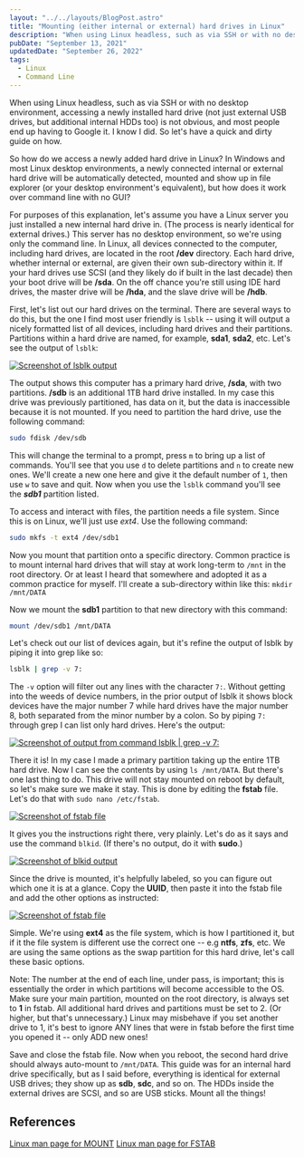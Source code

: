 ```yaml
---
layout: "../../layouts/BlogPost.astro"
title: "Mounting (either internal or external) hard drives in Linux"
description: "When using Linux headless, such as via SSH or with no desktop environment, accessing a newly installed hard drive (not just external USB drives, but additional internal HDDs too) is not obvious, and most people end up having to Google it. I know I did. So let's have a quick and dirty guide on how."
pubDate: "September 13, 2021"
updatedDate: "September 26, 2022"
tags:
  - Linux
  - Command Line
---
```


When using Linux headless, such as via SSH or with no desktop environment, accessing a newly installed hard drive (not just external USB drives, but additional internal HDDs too) is not obvious, and most people end up having to Google it. I know I did. So let's have a quick and dirty guide on how.

So how do we access a newly added hard drive in Linux? In Windows and most Linux desktop environments, a newly connected internal or external hard drive will be automatically detected, mounted and show up in file explorer (or your desktop environment's equivalent), but how does it work over command line with no GUI?

For purposes of this explanation, let's assume you have a Linux server you just installed a new internal hard drive in. (The process is nearly identical for external drives.) This server has no desktop environment, so we're using only the command line. In Linux, all devices connected to the computer, including hard drives, are located in the root **/dev** directory. Each hard drive, whether internal or external, are given their own sub-directory within it. If your hard drives use SCSI (and they likely do if built in the last decade) then your boot drive will be **/sda**. On the off chance you're still using IDE hard drives, the master drive will be **/hda**, and the slave drive will be **/hdb**.

First, let's list out our hard drives on the terminal. There are several ways to do this, but the one I find most user friendly is `lsblk` -- using it will output a nicely formatted list of all devices, including hard drives and their partitions. Partitions within a hard drive are named, for example, **sda1**, **sda2**, etc. Let's see the output of `lsblk`:

[![Screenshot of lsblk output](/img/mount1.png)](https://arieldiaz.codes/img/mount1.png)

The output shows this computer has a primary hard drive, **/sda**, with two partitions. **/sdb** is an additional 1TB hard drive installed. In my case this drive was previously partitioned, has data on it, but the data is inaccessible because it is not mounted. If you need to partition the hard drive, use the following command:

```bash
sudo fdisk /dev/sdb
```

This will change the terminal to a prompt, press `m` to bring up a list of commands. You'll see that you use `d` to delete partitions and `n` to create new ones. We'll create a new one here and give it the default number of `1`, then use `w` to save and quit. Now when you use the `lsblk` command you'll see the **_sdb1_** partition listed.

To access and interact with files, the partition needs a file system. Since this is on Linux, we'll just use <em>ext4</em>. Use the following command:

```bash
sudo mkfs -t ext4 /dev/sdb1
```

Now you mount that partition onto a specific directory. Common practice is to mount internal hard drives that will stay at work long-term to `/mnt` in the root directory. Or at least I heard that somewhere and adopted it as a common practice for myself. I'll create a sub-directory within like this: `mkdir /mnt/DATA`

Now we mount the **sdb1** partition to that new directory with this command:

```bash
mount /dev/sdb1 /mnt/DATA
```

Let's check out our list of devices again, but it's refine the output of lsblk by piping it into grep like so:

```bash
lsblk | grep -v 7:
```

The `-v` option will filter out any lines with the character `7:`. Without getting into the weeds of device numbers, in the prior output of lsblk it shows block devices have the major number 7 while hard drives have the major number 8, both separated from the minor number by a colon. So by piping `7:` through grep I can list only hard drives. Here's the output:

[![Screenshot of output from command lsblk | grep -v 7:](/img/mount2.png)](https://arieldiaz.codes/img/mount2.png)

There it is! In my case I made a primary partition taking up the entire 1TB hard drive. Now I can see the contents by using `ls /mnt/DATA`. But there's one last thing to do. This drive will not stay mounted on reboot by default, so let's make sure we make it stay. This is done by editing the **fstab** file. Let's do that with `sudo nano /etc/fstab`.

[![Screenshot of fstab file](/img/mount3.png)](https://arieldiaz.codes/img/mount3.png)

It gives you the instructions right there, very plainly. Let's do as it says and use the command `blkid`. (If there's no output, do it with **sudo**.)

[![Screenshot of blkid output](/img/mount4.png)](https://arieldiaz.codes/img/mount4.png)

Since the drive is mounted, it's helpfully labeled, so you can figure out which one it is at a glance. Copy the **UUID**, then paste it into the fstab file and add the other options as instructed:

[![Screenshot of fstab file](/img/mount5.png)](https://arieldiaz.codes/img/mount5.png)

Simple. We're using **ext4** as the file system, which is how I partitioned it, but if it the file system is different use the correct one -- e.g **ntfs**, **zfs**, etc. We are using the same options as the swap partition for this hard drive, let's call these basic options.

Note: The number at the end of each line, under pass, is important; this is essentially the order in which partitions will become accessible to the OS. Make sure your main partition, mounted on the root directory, is always set to **1** in fstab. All additional hard drives and partitions must be set to 2. (Or higher, but that's unnecessary.) Linux may misbehave if you set another drive to 1, it's best to ignore ANY lines that were in fstab before the first time you opened it -- only ADD new ones!

Save and close the fstab file. Now when you reboot, the second hard drive should always auto-mount to `/mnt/DATA`. This guide was for an internal hard drive specifically, but as I said before, everything is identical for external USB drives; they show up as **sdb**, **sdc**, and so on. The HDDs inside the external drives are SCSI, and so are USB sticks. Mount all the things!

## References

<a href="https://man7.org/linux/man-pages/man2/mount.2.html" target="_blank">Linux man page for MOUNT</a>
<a href="https://man7.org/linux/man-pages/man5/fstab.5.html" target="_blank">Linux man page for FSTAB</a>
